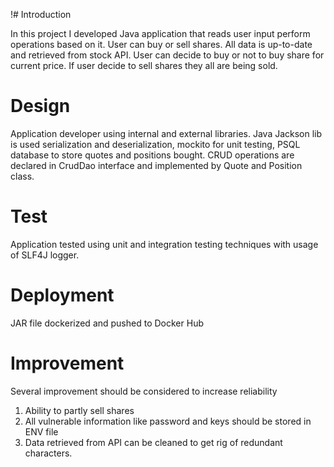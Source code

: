 !# Introduction

In this project I developed Java application that reads user input perform operations based on it.
User can buy or sell shares. All data is up-to-date and retrieved from stock API. User can decide to buy or not to buy
share for current price. If user decide to sell shares they all are being sold.

# Design
Application developer using internal and external libraries. Java Jackson lib is used serialization and deserialization,
mockito for unit testing, PSQL database to store quotes and positions bought.
CRUD operations are declared in CrudDao interface and implemented by 
Quote and Position class.

# Test

Application tested using unit and integration testing techniques with usage of SLF4J logger.

# Deployment

JAR file dockerized and pushed to Docker Hub

# Improvement

Several improvement should be considered to increase reliability

1. Ability to partly sell shares
2. All vulnerable information like password and keys should be stored in ENV file
3. Data retrieved from API can be cleaned to get rig of redundant characters.

